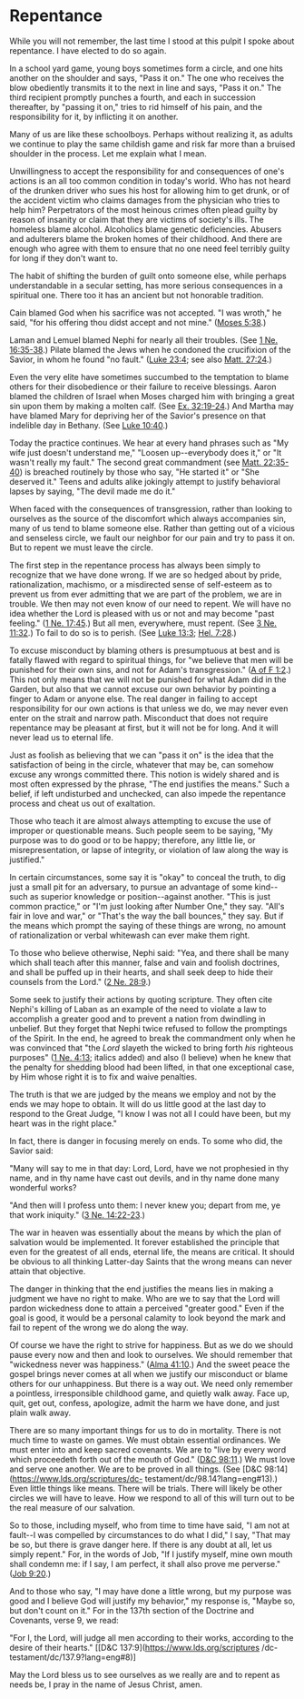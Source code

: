 # Repentance

While you will not remember, the last time I stood at this pulpit I spoke
about repentance. I have elected to do so again.

In a school yard game, young boys sometimes form a circle, and one hits
another on the shoulder and says, "Pass it on." The one who receives the blow
obediently transmits it to the next in line and says, "Pass it on." The third
recipient promptly punches a fourth, and each in succession thereafter, by
"passing it on," tries to rid himself of his pain, and the responsibility for
it, by inflicting it on another.

Many of us are like these schoolboys. Perhaps without realizing it, as adults
we continue to play the same childish game and risk far more than a bruised
shoulder in the process. Let me explain what I mean.

Unwillingness to accept the responsibility for and consequences of one's
actions is an all too common condition in today's world. Who has not heard of
the drunken driver who sues his host for allowing him to get drunk, or of the
accident victim who claims damages from the physician who tries to help him?
Perpetrators of the most heinous crimes often plead guilty by reason of
insanity or claim that they are victims of society's ills. The homeless blame
alcohol. Alcoholics blame genetic deficiencies. Abusers and adulterers blame
the broken homes of their childhood. And there are enough who agree with them
to ensure that no one need feel terribly guilty for long if they don't want
to.

The habit of shifting the burden of guilt onto someone else, while perhaps
understandable in a secular setting, has more serious consequences in a
spiritual one. There too it has an ancient but not honorable tradition.

Cain blamed God when his sacrifice was not accepted. "I was wroth," he said,
"for his offering thou didst accept and not mine." ([Moses
5:38](https://www.lds.org/scriptures/pgp/moses/5.38?lang=eng#37).)

Laman and Lemuel blamed Nephi for nearly all their troubles. (See [1 Ne.
16:35-38](https://www.lds.org/scriptures/bofm/1-ne/16.35-38?lang=eng#34).)
Pilate blamed the Jews when he condoned the crucifixion of the Savior, in whom
he found "no fault." ([Luke
23:4](https://www.lds.org/scriptures/nt/luke/23.4?lang=eng#3); see also [Matt.
27:24](https://www.lds.org/scriptures/nt/matt/27.24?lang=eng#23).)

Even the very elite have sometimes succumbed to the temptation to blame others
for their disobedience or their failure to receive blessings. Aaron blamed the
children of Israel when Moses charged him with bringing a great sin upon them
by making a molten calf. (See [Ex.
32:19-24](https://www.lds.org/scriptures/ot/ex/32.19-24?lang=eng#18).) And
Martha may have blamed Mary for depriving her of the Savior's presence on that
indelible day in Bethany. (See [Luke
10:40](https://www.lds.org/scriptures/nt/luke/10.40?lang=eng#39).)

Today the practice continues. We hear at every hand phrases such as "My wife
just doesn't understand me," "Loosen up--everybody does it," or "It wasn't
really my fault." The second great commandment (see [Matt.
22:35-40](https://www.lds.org/scriptures/nt/matt/22.35-40?lang=eng#34)) is
breached routinely by those who say, "He started it" or "She deserved it."
Teens and adults alike jokingly attempt to justify behavioral lapses by
saying, "The devil made me do it."

When faced with the consequences of transgression, rather than looking to
ourselves as the source of the discomfort which always accompanies sin, many
of us tend to blame someone else. Rather than getting out of a vicious and
senseless circle, we fault our neighbor for our pain and try to pass it on.
But to repent we must leave the circle.

The first step in the repentance process has always been simply to recognize
that we have done wrong. If we are so hedged about by pride, rationalization,
machismo, or a misdirected sense of self-esteem as to prevent us from ever
admitting that we are part of the problem, we are in trouble. We then may not
even know of our need to repent. We will have no idea whether the Lord is
pleased with us or not and may become "past feeling." ([1 Ne.
17:45](https://www.lds.org/scriptures/bofm/1-ne/17.45?lang=eng#44).) But all
men, everywhere, must repent. (See [3 Ne.
11:32](https://www.lds.org/scriptures/bofm/3-ne/11.32?lang=eng#31).) To fail
to do so is to perish. (See [Luke
13:3](https://www.lds.org/scriptures/nt/luke/13.3?lang=eng#2); [Hel.
7:28](https://www.lds.org/scriptures/bofm/hel/7.28?lang=eng#27).)

To excuse misconduct by blaming others is presumptuous at best and is fatally
flawed with regard to spiritual things, for "we believe that men will be
punished for their own sins, and not for Adam's transgression." ([A of F
1:2](https://www.lds.org/scriptures/pgp/a-of-f/1.2?lang=eng#1).) This not only
means that we will not be punished for what Adam did in the Garden, but also
that we cannot excuse our own behavior by pointing a finger to Adam or anyone
else. The real danger in failing to accept responsibility for our own actions
is that unless we do, we may never even enter on the strait and narrow path.
Misconduct that does not require repentance may be pleasant at first, but it
will not be for long. And it will never lead us to eternal life.

Just as foolish as believing that we can "pass it on" is the idea that the
satisfaction of being in the circle, whatever that may be, can somehow excuse
any wrongs committed there. This notion is widely shared and is most often
expressed by the phrase, "The end justifies the means." Such a belief, if left
undisturbed and unchecked, can also impede the repentance process and cheat us
out of exaltation.

Those who teach it are almost always attempting to excuse the use of improper
or questionable means. Such people seem to be saying, "My purpose was to do
good or to be happy; therefore, any little lie, or misrepresentation, or lapse
of integrity, or violation of law along the way is justified."

In certain circumstances, some say it is "okay" to conceal the truth, to dig
just a small pit for an adversary, to pursue an advantage of some kind--such
as superior knowledge or position--against another. "This is just common
practice," or "I'm just looking after Number One," they say. "All's fair in
love and war," or "That's the way the ball bounces," they say. But if the
means which prompt the saying of these things are wrong, no amount of
rationalization or verbal whitewash can ever make them right.

To those who believe otherwise, Nephi said: "Yea, and there shall be many
which shall teach after this manner, false and vain and foolish doctrines, and
shall be puffed up in their hearts, and shall seek deep to hide their counsels
from the Lord." ([2 Ne.
28:9](https://www.lds.org/scriptures/bofm/2-ne/28.9?lang=eng#8).)

Some seek to justify their actions by quoting scripture. They often cite
Nephi's killing of Laban as an example of the need to violate a law to
accomplish a greater good and to prevent a nation from dwindling in unbelief.
But they forget that Nephi twice refused to follow the promptings of the
Spirit. In the end, he agreed to break the commandment only when he was
convinced that "the _Lord_ slayeth the wicked to bring forth _his_ righteous
purposes" ([1 Ne.
4:13](https://www.lds.org/scriptures/bofm/1-ne/4.13?lang=eng#12); italics
added) and also (I believe) when he knew that the penalty for shedding blood
had been lifted, in that one exceptional case, by Him whose right it is to fix
and waive penalties.

The truth is that we are judged by the means we employ and not by the ends we
may hope to obtain. It will do us little good at the last day to respond to
the Great Judge, "I know I was not all I could have been, but my heart was in
the right place."

In fact, there is danger in focusing merely on ends. To some who did, the
Savior said:

"Many will say to me in that day: Lord, Lord, have we not prophesied in thy
name, and in thy name have cast out devils, and in thy name done many
wonderful works?

"And then will I profess unto them: I never knew you; depart from me, ye that
work iniquity." ([3 Ne.
14:22-23](https://www.lds.org/scriptures/bofm/3-ne/14.22-23?lang=eng#21).)

The war in heaven was essentially about the means by which the plan of
salvation would be implemented. It forever established the principle that even
for the greatest of all ends, eternal life, the means are critical. It should
be obvious to all thinking Latter-day Saints that the wrong means can never
attain that objective.

The danger in thinking that the end justifies the means lies in making a
judgment we have no right to make. Who are we to say that the Lord will pardon
wickedness done to attain a perceived "greater good." Even if the goal is
good, it would be a personal calamity to look beyond the mark and fail to
repent of the wrong we do along the way.

Of course we have the right to strive for happiness. But as we do we should
pause every now and then and look to ourselves. We should remember that
"wickedness never was happiness." ([Alma
41:10](https://www.lds.org/scriptures/bofm/alma/41.10?lang=eng#9).) And the
sweet peace the gospel brings never comes at all when we justify our
misconduct or blame others for our unhappiness. But there is a way out. We
need only remember a pointless, irresponsible childhood game, and quietly walk
away. Face up, quit, get out, confess, apologize, admit the harm we have done,
and just plain walk away.

There are so many important things for us to do in mortality. There is not
much time to waste on games. We must obtain essential ordinances. We must
enter into and keep sacred covenants. We are to "live by every word which
proceedeth forth out of the mouth of God." ([D&amp;C
98:11](https://www.lds.org/scriptures/dc-testament/dc/98.11?lang=eng#10).) We
must love and serve one another. We are to be proved in all things. (See
[D&amp;C 98:14](https://www.lds.org/scriptures/dc-
testament/dc/98.14?lang=eng#13).) Even little things like means. There will be
trials. There will likely be other circles we will have to leave. How we
respond to all of this will turn out to be the real measure of our salvation.

So to those, including myself, who from time to time have said, "I am not at
fault--I was compelled by circumstances to do what I did," I say, "That may be
so, but there is grave danger here. If there is any doubt at all, let us
simply repent." For, in the words of Job, "If I justify myself, mine own mouth
shall condemn me: if I say, I am perfect, it shall also prove me perverse."
([Job 9:20](https://www.lds.org/scriptures/ot/job/9.20?lang=eng#19).)

And to those who say, "I may have done a little wrong, but my purpose was good
and I believe God will justify my behavior," my response is, "Maybe so, but
don't count on it." For in the 137th section of the Doctrine and Covenants,
verse 9, we read:

"For I, the Lord, will judge all men according to their works, according to
the desire of their hearts." [[D&amp;C 137:9](https://www.lds.org/scriptures
/dc-testament/dc/137.9?lang=eng#8)]

May the Lord bless us to see ourselves as we really are and to repent as needs
be, I pray in the name of Jesus Christ, amen.

